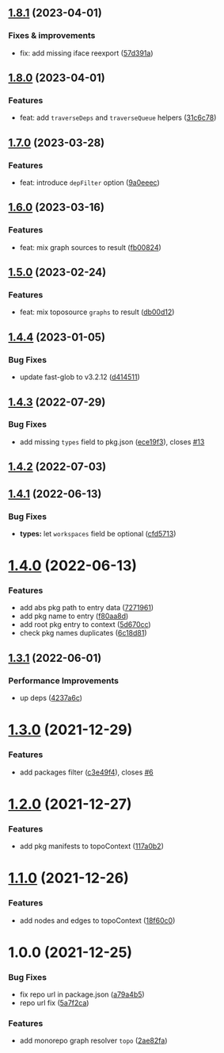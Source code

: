 ## [1.8.1](https://github.com/semrel-extra/topo/compare/v1.8.0...v1.8.1) (2023-04-01)

### Fixes & improvements
* fix: add missing iface reexport ([57d391a](https://github.com/semrel-extra/topo/commit/57d391a39dbbcabfec1eb4d078920fc0b0674d4c))

## [1.8.0](https://github.com/semrel-extra/topo/compare/v1.7.0...v1.8.0) (2023-04-01)

### Features
* feat: add `traverseDeps` and `traverseQueue` helpers ([31c6c78](https://github.com/semrel-extra/topo/commit/31c6c785017eb46b1ff77606a3792e1f5aead187))

## [1.7.0](https://github.com/semrel-extra/topo/compare/v1.6.0...v1.7.0) (2023-03-28)

### Features
* feat: introduce `depFilter` option ([9a0eeec](https://github.com/semrel-extra/topo/commit/9a0eeec784cbc40efa2fc8a20a9c172d4cd686a5))

## [1.6.0](https://github.com/semrel-extra/topo/compare/v1.5.0...v1.6.0) (2023-03-16)

### Features
* feat: mix graph sources to result ([fb00824](https://github.com/semrel-extra/topo/commit/fb00824ec8ce469febeca302104190cd4f5693f3))

## [1.5.0](https://github.com/semrel-extra/topo/compare/v1.4.4...v1.5.0) (2023-02-24)

### Features
* feat: mix toposource `graphs` to result ([db00d12](https://github.com/semrel-extra/topo/commit/db00d128d584d57cea9012a7f475cbdcba515958))

## [1.4.4](https://github.com/semrel-extra/topo/compare/v1.4.3...v1.4.4) (2023-01-05)


### Bug Fixes

* update fast-glob to v3.2.12 ([d414511](https://github.com/semrel-extra/topo/commit/d414511f09142e194642330283718b1f6eb3fedd))

## [1.4.3](https://github.com/semrel-extra/topo/compare/v1.4.2...v1.4.3) (2022-07-29)


### Bug Fixes

* add missing `types` field to pkg.json ([ece19f3](https://github.com/semrel-extra/topo/commit/ece19f33148b98dbe50b36c64bcef4cb290dfee8)), closes [#13](https://github.com/semrel-extra/topo/issues/13)

## [1.4.2](https://github.com/semrel-extra/topo/compare/v1.4.1...v1.4.2) (2022-07-03)

## [1.4.1](https://github.com/semrel-extra/topo/compare/v1.4.0...v1.4.1) (2022-06-13)


### Bug Fixes

* **types:** let `workspaces` field be optional ([cfd5713](https://github.com/semrel-extra/topo/commit/cfd5713c1957640e9f6baddc61eac76c53d96390))

# [1.4.0](https://github.com/semrel-extra/topo/compare/v1.3.1...v1.4.0) (2022-06-13)


### Features

* add abs pkg path to entry data ([7271961](https://github.com/semrel-extra/topo/commit/727196118e028b6f7258e0d42787c1b362d38a37))
* add pkg name to entry ([f80aa8d](https://github.com/semrel-extra/topo/commit/f80aa8d16aeb4a55efa5fcd9acad959726e00817))
* add root pkg entry to context ([5d670cc](https://github.com/semrel-extra/topo/commit/5d670cccc2ba631a7650ee09cd1b1f186333cd4e))
* check pkg names duplicates ([6c18d81](https://github.com/semrel-extra/topo/commit/6c18d81e9cb96502e00dc02c0215f0d21c5ca932))

## [1.3.1](https://github.com/semrel-extra/topo/compare/v1.3.0...v1.3.1) (2022-06-01)


### Performance Improvements

* up deps ([4237a6c](https://github.com/semrel-extra/topo/commit/4237a6cba1ec7a3ec7942d3e76961aea3496b043))

# [1.3.0](https://github.com/semrel-extra/topo/compare/v1.2.0...v1.3.0) (2021-12-29)


### Features

* add packages filter ([c3e49f4](https://github.com/semrel-extra/topo/commit/c3e49f41889a14b7be21200853ba5ee0fc6e5bdd)), closes [#6](https://github.com/semrel-extra/topo/issues/6)

# [1.2.0](https://github.com/semrel-extra/topo/compare/v1.1.0...v1.2.0) (2021-12-27)


### Features

* add pkg manifests to topoContext ([117a0b2](https://github.com/semrel-extra/topo/commit/117a0b2a893d0d164f1db769776c10f8beda8644))

# [1.1.0](https://github.com/semrel-extra/topo/compare/v1.0.0...v1.1.0) (2021-12-26)


### Features

* add nodes and edges to topoContext ([18f60c0](https://github.com/semrel-extra/topo/commit/18f60c09cbaec005b9110b369ba77053246de3db))

# 1.0.0 (2021-12-25)


### Bug Fixes

* fix repo url in package.json ([a79a4b5](https://github.com/semrel-extra/topo/commit/a79a4b589f73747d0a51f07b1f74724b7c504d31))
* repo url fix ([5a7f2ca](https://github.com/semrel-extra/topo/commit/5a7f2ca8d6fc58268b27f217adb01f132327e8c4))


### Features

* add monorepo graph resolver `topo` ([2ae82fa](https://github.com/semrel-extra/topo/commit/2ae82fac7a68087f82492d0eb9d9e1d63f02fd37))
